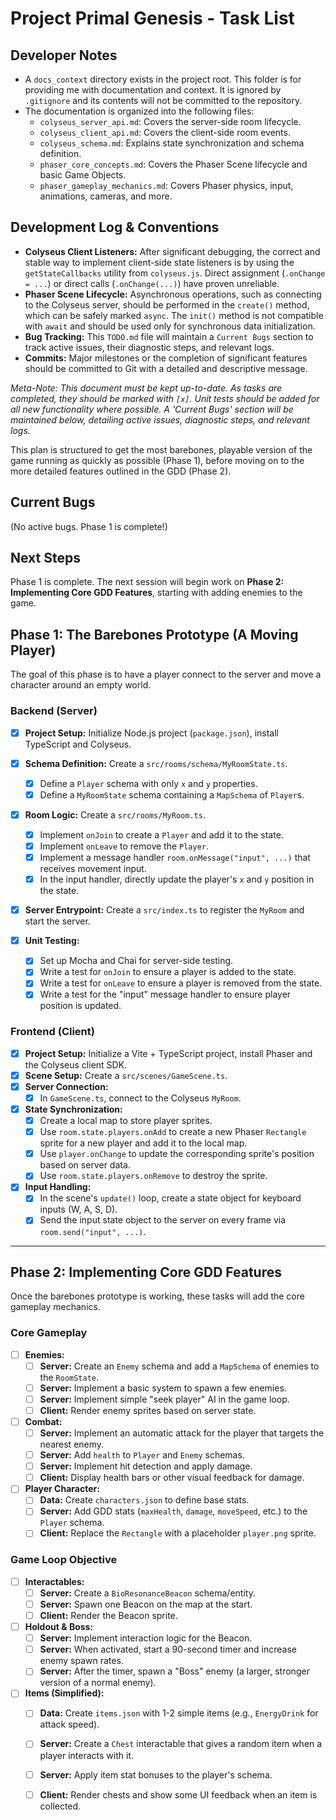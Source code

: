 # Project Primal Genesis - Task List

## Developer Notes

- A `docs_context` directory exists in the project root. This folder is for providing me with documentation and context. It is ignored by `.gitignore` and its contents will not be committed to the repository.
- The documentation is organized into the following files:
  - `colyseus_server_api.md`: Covers the server-side room lifecycle.
  - `colyseus_client_api.md`: Covers the client-side room events.
  - `colyseus_schema.md`: Explains state synchronization and schema definition.
  - `phaser_core_concepts.md`: Covers the Phaser Scene lifecycle and basic Game Objects.
  - `phaser_gameplay_mechanics.md`: Covers Phaser physics, input, animations, cameras, and more.

## Development Log & Conventions

- **Colyseus Client Listeners:** After significant debugging, the correct and stable way to implement client-side state listeners is by using the `getStateCallbacks` utility from `colyseus.js`. Direct assignment (`.onChange = ...`) or direct calls (`.onChange(...)`) have proven unreliable.
- **Phaser Scene Lifecycle:** Asynchronous operations, such as connecting to the Colyseus server, should be performed in the `create()` method, which can be safely marked `async`. The `init()` method is not compatible with `await` and should be used only for synchronous data initialization.
- **Bug Tracking:** This `TODO.md` file will maintain a `Current Bugs` section to track active issues, their diagnostic steps, and relevant logs.
- **Commits:** Major milestones or the completion of significant features should be committed to Git with a detailed and descriptive message.

*Meta-Note: This document must be kept up-to-date. As tasks are completed, they should be marked with `[x]`. Unit tests should be added for all new functionality where possible. A 'Current Bugs' section will be maintained below, detailing active issues, diagnostic steps, and relevant logs.*

This plan is structured to get the most barebones, playable version of the game running as quickly as possible (Phase 1), before moving on to the more detailed features outlined in the GDD (Phase 2).

## Current Bugs

(No active bugs. Phase 1 is complete!)

## Next Steps

Phase 1 is complete. The next session will begin work on **Phase 2: Implementing Core GDD Features**, starting with adding enemies to the game.

## Phase 1: The Barebones Prototype (A Moving Player)

The goal of this phase is to have a player connect to the server and move a character around an empty world.

### Backend (Server)
- [x] **Project Setup:** Initialize Node.js project (`package.json`), install TypeScript and Colyseus.
- [x] **Schema Definition:** Create a `src/rooms/schema/MyRoomState.ts`.
  - [x] Define a `Player` schema with only `x` and `y` properties.
  - [x] Define a `MyRoomState` schema containing a `MapSchema` of `Player`s.
- [x] **Room Logic:** Create a `src/rooms/MyRoom.ts`.
  - [x] Implement `onJoin` to create a `Player` and add it to the state.
  - [x] Implement `onLeave` to remove the `Player`.
  - [x] Implement a message handler `room.onMessage("input", ...)` that receives movement input.
  - [x] In the input handler, directly update the player's `x` and `y` position in the state.
- [x] **Server Entrypoint:** Create a `src/index.ts` to register the `MyRoom` and start the server.

- [x] **Unit Testing:**
  - [x] Set up Mocha and Chai for server-side testing.
  - [x] Write a test for `onJoin` to ensure a player is added to the state.
  - [x] Write a test for `onLeave` to ensure a player is removed from the state.
  - [x] Write a test for the "input" message handler to ensure player position is updated.

### Frontend (Client)
- [x] **Project Setup:** Initialize a Vite + TypeScript project, install Phaser and the Colyseus client SDK.
- [x] **Scene Setup:** Create a `src/scenes/GameScene.ts`.
- [x] **Server Connection:**
  - [x] In `GameScene.ts`, connect to the Colyseus `MyRoom`.
- [x] **State Synchronization:**
  - [x] Create a local map to store player sprites.
  - [x] Use `room.state.players.onAdd` to create a new Phaser `Rectangle` sprite for a new player and add it to the local map.
  - [x] Use `player.onChange` to update the corresponding sprite's position based on server data.
  - [x] Use `room.state.players.onRemove` to destroy the sprite.
- [x] **Input Handling:**
  - [x] In the scene's `update()` loop, create a state object for keyboard inputs (W, A, S, D).
  - [x] Send the input state object to the server on every frame via `room.send("input", ...)`.

---

## Phase 2: Implementing Core GDD Features

Once the barebones prototype is working, these tasks will add the core gameplay mechanics.

### Core Gameplay
- [ ] **Enemies:**
  - [ ] **Server:** Create an `Enemy` schema and add a `MapSchema` of enemies to the `RoomState`.
  - [ ] **Server:** Implement a basic system to spawn a few enemies.
  - [ ] **Server:** Implement simple "seek player" AI in the game loop.
  - [ ] **Client:** Render enemy sprites based on server state.
- [ ] **Combat:**
  - [ ] **Server:** Implement an automatic attack for the player that targets the nearest enemy.
  - [ ] **Server:** Add `health` to `Player` and `Enemy` schemas.
  - [ ] **Server:** Implement hit detection and apply damage.
  - [ ] **Client:** Display health bars or other visual feedback for damage.
- [ ] **Player Character:**
  - [ ] **Data:** Create `characters.json` to define base stats.
  - [ ] **Server:** Add GDD stats (`maxHealth`, `damage`, `moveSpeed`, etc.) to the `Player` schema.
  - [ ] **Client:** Replace the `Rectangle` with a placeholder `player.png` sprite.

### Game Loop Objective
- [ ] **Interactables:**
  - [ ] **Server:** Create a `BioResonanceBeacon` schema/entity.
  - [ ] **Server:** Spawn one Beacon on the map at the start.
  - [ ] **Client:** Render the Beacon sprite.
- [ ] **Holdout & Boss:**
  - [ ] **Server:** Implement interaction logic for the Beacon.
  - [ ] **Server:** When activated, start a 90-second timer and increase enemy spawn rates.
  - [ ] **Server:** After the timer, spawn a "Boss" enemy (a larger, stronger version of a normal enemy).
- [ ] **Items (Simplified):**
  - [ ] **Data:** Create `items.json` with 1-2 simple items (e.g., `EnergyDrink` for attack speed).
  - [ ] **Server:** Create a `Chest` interactable that gives a random item when a player interacts with it.
  - [ ] **Server:** Apply item stat bonuses to the player's schema.
  - [ ] **Client:** Render chests and show some UI feedback when an item is collected.

